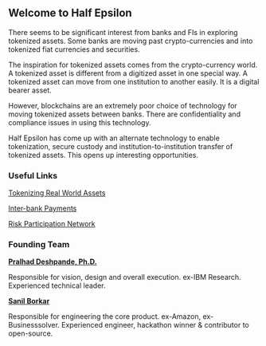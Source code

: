 ## Welcome to Half Epsilon

There seems to be significant interest from banks and FIs in exploring tokenized assets. Some banks are moving past crypto-currencies and into tokenized fiat currencies and securities. 

The inspiration for tokenized assets comes from the crypto-currency world. A tokenized asset is different from a digitized asset in one special way. A tokenized asset can move from one institution to another easily. It is a digital bearer asset. 

However, blockchains are an extremely poor choice of technology for moving tokenized assets between banks. There are confidentiality and compliance issues in using this technology. 

Half Epsilon has come up with an alternate technology to enable tokenization, secure custody and institution-to-institution transfer of tokenized assets. This opens up interesting opportunities. 


### Useful Links 


[Tokenizing Real World Assets](TokenizingRealWorldAssets.pdf)

[Inter-bank Payments](Inter-bank-Payments.pdf)

[Risk Participation Network](Risk-Participation-Network.pdf)


### Founding Team 

[**Pralhad Deshpande, Ph.D.**](https://www.linkedin.com/in/pralhad-deshpande-ph-d-97688010/)

Responsible for vision, design and overall execution. ex-IBM Research. Experienced technical leader.

[**Sanil Borkar**](https://www.linkedin.com/in/sanilborkar/)

Responsible for engineering the core product. ex-Amazon, ex-Businesssolver. Experienced engineer, hackathon winner & contributor to open-source.
 


